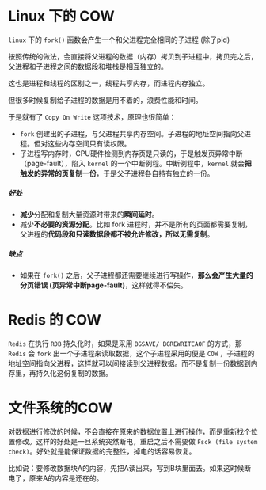 # Linux 下的 COW

`linux` 下的 `fork()` 函数会产生一个和父进程完全相同的子进程 (除了pid)

按照传统的做法，会直接将父进程的数据（内存）拷贝到子进程中，拷贝完之后，父进程和子进程之间的数据段和堆栈是相互独立的。

这也是进程和线程的区别之一，线程共享内存，而进程内存独立。



但很多时候复制给子进程的数据是用不着的，浪费性能和时间。

于是就有了 `Copy On Write` 这项技术，原理也很简单：

- `fork` 创建出的子进程，与父进程共享内存空间。子进程的地址空间指向父进程。但对这些内存空间只有读权限。
- 子进程写内存时，CPU硬件检测到内存页是只读的，于是触发页异常中断（page-fault），陷入 `kernel` 的一个中断例程。中断例程中，`kernel` 就会**把触发的异常的页复制一份**，于是父子进程各自持有独立的一份。



##### 好处

- **减少**分配和复制大量资源时带来的**瞬间延时**。
- 减少**不必要的资源分配**。比如 fork 进程时，并不是所有的页面都需要复制，父进程的**代码段和只读数据段都不被允许修改，所以无需复制**。



##### 缺点

- 如果在 `fork()` 之后，父子进程都还需要继续进行写操作，**那么会产生大量的分页错误 (页异常中断page-fault)**，这样就得不偿失。





# Redis 的 COW

`Redis` 在执行 `RDB` 持久化时，如果是采用 `BGSAVE/ BGREWRITEAOF` 的方式，那 `Redis` 会 `fork` 出一个子进程来读取数据，这个子进程采用的便是 `COW` ，子进程的地址空间指向父进程，这样就可以间接读到父进程数据。而不是复制一份数据到内存里，再持久化这份复制的数据。





# 文件系统的COW

对数据进行修改的时候，不会直接在原来的数据位置上进行操作，而是重新找个位置修改。这样的好处是一旦系统突然断电，重启之后不需要做 `Fsck (file system check)`。好处就是能保证数据的完整性，掉电的话容易恢复。

比如说：要修改数据块A的内容，先把A读出来，写到B块里面去。如果这时候断电了，原来A的内容是还在的。